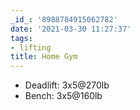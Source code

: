 ```yaml
---
_id_: '8988784915062782'
date: '2021-03-30 11:27:37'
tags:
- lifting
title: Home Gym
---
```


- Deadlift: 3x5@270lb
- Bench: 3x5@160lb
